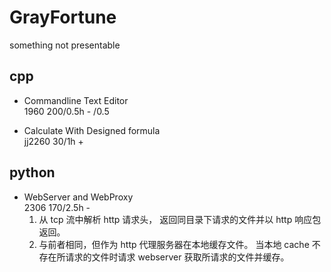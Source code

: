 # GrayFortune
 something not presentable


## cpp  
+ Commandline Text Editor            
1960    200/0.5h    -   /0.5

+ Calculate With Designed formula    
jj2260  30/1h       +

## python 

+ WebServer and WebProxy    
    2306 170/2.5h    -
    1. 从 tcp 流中解析 http 请求头， 返回同目录下请求的文件并以 http 响应包返回。
    2. 与前者相同，但作为 http 代理服务器在本地缓存文件。 当本地 cache 不存在所请求的文件时请求 webserver 获取所请求的文件并缓存。  